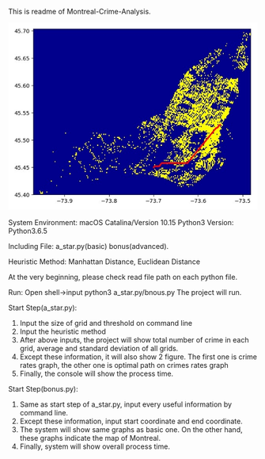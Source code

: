 This is readme of Montreal-Crime-Analysis.

![](https://github.com/rainteateatea/crime-Analysis/blob/master/IMG_1015.JPG)

System Environment: macOS Catalina/Version 10.15
Python3 Version: Python3.6.5

Including File: a_star.py(basic) bonus(advanced).

Heuristic Method: Manhattan Distance, Euclidean Distance

At the very beginning, please check read file path on each python file.

Run: Open shell->input python3 a_star.py/bnous.py 
The project will run.

Start Step(a_star.py):
1. Input the size of grid and threshold on command line
2. Input the heuristic method
3. After above inputs, the project will show total number of crime in each grid, average and standard deviation of all grids.
4. Except these information, it will also show 2 figure. The first one is crime rates graph, the other one is optimal path on crimes rates graph
5. Finally, the console will show the process time.      

Start Step(bonus.py):  
1. Same as start step of a_star.py, input every useful information by command line.
2. Except these information, input start coordinate and end coordinate.
3. The system will show same graphs as basic one. On the other hand, these graphs indicate the map of Montreal.
4. Finally, system will show overall process time.

